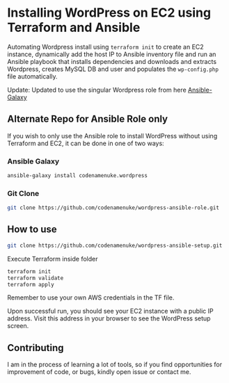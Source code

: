 # Installing WordPress on EC2 using Terraform and Ansible

Automating Wordpress install using `terraform init` to create an EC2 instance, dynamically add the host IP to Ansible inventory file and run an Ansible playbook that installs dependencies and downloads and extracts Wordpress, creates MySQL DB and user and populates the `wp-config.php` file automatically.

Update: Updated to use the singular Wordpress role from here [Ansible-Galaxy](https://galaxy.ansible.com/codenamenuke/wordpress)

## Alternate Repo for Ansible Role only

If you wish to only use the Ansible role to install WordPress without using Terraform and EC2, it can be done in one of two ways:

### Ansible Galaxy

```bash
ansible-galaxy install codenamenuke.wordpress
```

### Git Clone

```bash
git clone https://github.com/codenamenuke/wordpress-ansible-role.git
```

## How to use

```bash
git clone https://github.com/codenamenuke/wordpress-ansible-setup.git
```

Execute Terraform inside folder

```bash
terraform init
terraform validate
terraform apply
```

Remember to use your own AWS credentials in the TF file.

Upon successful run, you should see your EC2 instance with a public IP address. Visit this address in your browser to see the WordPress setup screen.

## Contributing

I am in the process of learning a lot of tools, so if you find opportunities for improvement of code, or bugs, kindly open issue or contact me.
